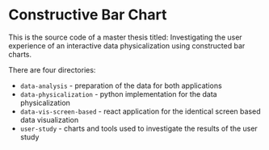 # Constructive Bar Chart

This is the source code of a master thesis titled: Investigating the user experience of an interactive data physicalization using constructed bar charts.

There are four directories:

* `data-analysis` - preparation of the data for both applications
* `data-physicalization` - python implementation for the data physicalization 
* `data-vis-screen-based` - react application for the identical screen based data visualization
* `user-study` - charts and tools used to investigate the results of the user study 